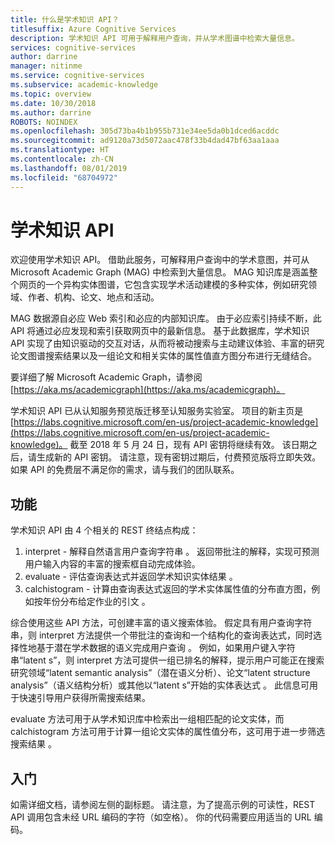 ```yaml
---
title: 什么是学术知识 API？
titlesuffix: Azure Cognitive Services
description: 学术知识 API 可用于解释用户查询，并从学术图谱中检索大量信息。
services: cognitive-services
author: darrine
manager: nitinme
ms.service: cognitive-services
ms.subservice: academic-knowledge
ms.topic: overview
ms.date: 10/30/2018
ms.author: darrine
ROBOTS: NOINDEX
ms.openlocfilehash: 305d73ba4b1b955b731e34ee5da0b1dced6acddc
ms.sourcegitcommit: ad9120a73d5072aac478f33b4dad47bf63aa1aaa
ms.translationtype: HT
ms.contentlocale: zh-CN
ms.lasthandoff: 08/01/2019
ms.locfileid: "68704972"
---
```

# <a name="academic-knowledge-api"></a>学术知识 API

欢迎使用学术知识 API。 借助此服务，可解释用户查询中的学术意图，并可从 Microsoft Academic Graph (MAG) 中检索到大量信息。 MAG 知识库是涵盖整个网页的一个异构实体图谱，它包含实现学术活动建模的多种实体，例如研究领域、作者、机构、论文、地点和活动。 

MAG 数据源自必应 Web 索引和必应的内部知识库。 由于必应索引持续不断，此 API 将通过必应发现和索引获取网页中的最新信息。 基于此数据库，学术知识 API 实现了由知识驱动的交互对话，从而将被动搜索与主动建议体验、丰富的研究论文图谱搜索结果以及一组论文和相关实体的属性值直方图分布进行无缝结合。

要详细了解 Microsoft Academic Graph，请参阅 [https://aka.ms/academicgraph](https://aka.ms/academicgraph)。

学术知识 API 已从认知服务预览版迁移至认知服务实验室。 项目的新主页是 [https://labs.cognitive.microsoft.com/en-us/project-academic-knowledge](https://labs.cognitive.microsoft.com/en-us/project-academic-knowledge)。 截至 2018 年 5 月 24 日，现有 API 密钥将继续有效。 该日期之后，请生成新的 API 密钥。 请注意，现有密钥过期后，付费预览版将立即失效。 如果 API 的免费层不满足你的需求，请与我们的团队联系。 

## <a name="features"></a>功能
学术知识 API 由 4 个相关的 REST 终结点构成：  
  1. interpret - 解释自然语言用户查询字符串  。 返回带批注的解释，实现可预测用户输入内容的丰富的搜索框自动完成体验。  
  2. evaluate - 评估查询表达式并返回学术知识实体结果  。  
  3. calchistogram - 计算由查询表达式返回的学术实体属性值的分布直方图，例如按年份分布给定作业的引文  。  
  
综合使用这些 API 方法，可创建丰富的语义搜索体验。 假定具有用户查询字符串，则 interpret 方法提供一个带批注的查询和一个结构化的查询表达式，同时选择性地基于潜在学术数据的语义完成用户查询  。 例如，如果用户键入字符串“latent s”，则 interpret 方法可提供一组已排名的解释，提示用户可能正在搜索研究领域“latent semantic analysis”（潜在语义分析）、论文“latent structure analysis”（语义结构分析）或其他以“latent s”开始的实体表达式      。 此信息可用于快速引导用户获得所需搜索结果。

evaluate 方法可用于从学术知识库中检索出一组相匹配的论文实体，而 calchistogram 方法可用于计算一组论文实体的属性值分布，这可用于进一步筛选搜索结果   。        

## <a name="getting-started"></a>入门 
如需详细文档，请参阅左侧的副标题。  请注意，为了提高示例的可读性，REST API 调用包含未经 URL 编码的字符（如空格）。  你的代码需要应用适当的 URL 编码。
